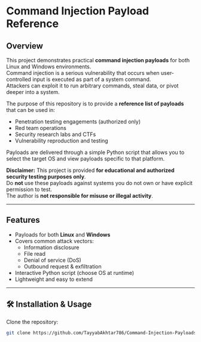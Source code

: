 #  Command Injection Payload Reference

##  Overview
This project demonstrates practical **command injection payloads** for both Linux and Windows environments.  
Command injection is a serious vulnerability that occurs when user-controlled input is executed as part of a system command.  
Attackers can exploit it to run arbitrary commands, steal data, or pivot deeper into a system.  

The purpose of this repository is to provide a **reference list of payloads** that can be used in:
- Penetration testing engagements (authorized only)  
- Red team operations  
- Security research labs and CTFs  
- Vulnerability reproduction and testing  

Payloads are delivered through a simple Python script that allows you to select the target OS and view payloads specific to that platform.

 **Disclaimer:** This project is provided **for educational and authorized security testing purposes only**.  
Do **not** use these payloads against systems you do not own or have explicit permission to test.  
The author is **not responsible for misuse or illegal activity**.

---

##  Features
- Payloads for both **Linux** and **Windows**  
- Covers common attack vectors:
  - Information disclosure  
  - File read  
  - Denial of service (DoS)  
  - Outbound request & exfiltration  
- Interactive Python script (choose OS at runtime)  
- Lightweight and easy to extend  

---

## 🛠️ Installation & Usage
Clone the repository:
```bash
git clone https://github.com/TayyabAkhtar786/Command-Injection-Payloads


